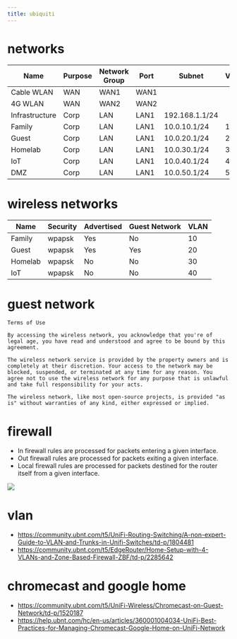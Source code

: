 ```yaml
---
title: ubiquiti 
---
```


# networks

| Name           | Purpose   | Network Group | Port | Subnet          | VLAN |
|---             |---        |---            |---   |---              |---   |
| Cable WLAN     | WAN       | WAN1          | WAN1 |                 |      |
| 4G WLAN        | WAN       | WAN2          | WAN2 |                 |      |
| Infrastructure | Corp      | LAN           | LAN1 | 192.168.1.1/24  |      |
| Family         | Corp      | LAN           | LAN1 | 10.0.10.1/24    | 10   |
| Guest          | Corp      | LAN           | LAN1 | 10.0.20.1/24    | 20   |
| Homelab        | Corp      | LAN           | LAN1 | 10.0.30.1/24    | 30   |
| IoT            | Corp      | LAN           | LAN1 | 10.0.40.1/24    | 40   |
| DMZ            | Corp      | LAN           | LAN1 | 10.0.50.1/24    | 50   |

# wireless networks

| Name           | Security   | Advertised     | Guest Network  | VLAN |
|---             |---         |---             |---             |---   |
| Family         | wpapsk     | Yes            | No             | 10   |
| Guest          | wpapsk     | Yes            | Yes            | 20   |
| Homelab        | wpapsk     | No             | No             | 30   |
| IoT            | wpapsk     | No             | No             | 40   |

# guest network

```
Terms of Use

By accessing the wireless network, you acknowledge that you're of legal age, you have read and understood and agree to be bound by this agreement.

The wireless network service is provided by the property owners and is completely at their discretion. Your access to the network may be blocked, suspended, or terminated at any time for any reason. You agree not to use the wireless network for any purpose that is unlawful and take full responsibility for your acts.

The wireless network, like most open-source projects, is provided "as is" without warranties of any kind, either expressed or implied.
```

# firewall
- In firewall rules are processed for packets entering a given interface.
- Out firewall rules are processed for packets exiting a given interface.
- Local firewall rules are processed for packets destined for the router itself from a given interface.

![](https://community.ubnt.com/t5/image/serverpage/image-id/65938iBBDF7A4506C545AA/image-size/original)


# vlan
- https://community.ubnt.com/t5/UniFi-Routing-Switching/A-non-expert-Guide-to-VLAN-and-Trunks-in-Unifi-Switches/td-p/1804481
- https://community.ubnt.com/t5/EdgeRouter/Home-Setup-with-4-VLANs-and-Zone-Based-Firewall-ZBF/td-p/2285642

# chromecast and google home
- https://community.ubnt.com/t5/UniFi-Wireless/Chromecast-on-Guest-Network/td-p/1520187
- https://help.ubnt.com/hc/en-us/articles/360001004034-UniFi-Best-Practices-for-Managing-Chromecast-Google-Home-on-UniFi-Network
